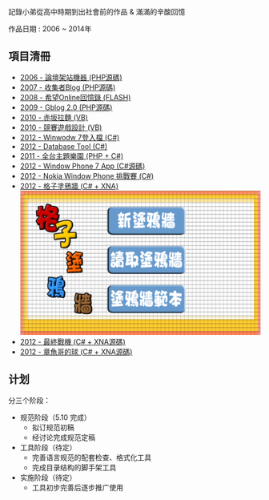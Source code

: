 記錄小弟從高中時期到出社會前的作品 & 滿滿的辛酸回憶

作品日期 : 2006 ~ 2014年

## 項目清冊

* [2006 - 論壇架站機器  (PHP源碼)](./Project/Flash_http/)
* [2007 - 收集者Blog  (PHP源碼)](./Project/Blog/)
* [2008 - 希望Online回憶錄  (FLASH)](./Project/Flash/)
* [2009 - Gblog 2.0  (PHP源碼)](./Project/Gblog/)
* [2010 - 赤坂拉麵  (VB)](./Project/noodles/)
* [2010 - 競賽遊戲設計  (VB)](./Project/CarGame/)
* [2012 - Winwodw 7登入檔  (C#)](./Project/WindowRegiter/)
* [2012 - Database Tool  (C#)](./Project/DatabaseTool/)
* [2011 - 全台主題樂園  (PHP + C#)](./Project/Park/)
* [2012 - Window Phone 7 App  (C#源碼)](./Project/WindowPhone7app/)
* [2012 - Nokia Window Phone 挑戰賽  (C#)](./Project/NokiaWindowPhone/)
* [2012 - 格子塗鴉牆  (C# + XNA)](./Project/wall/)
![RUNOOB 图标](./project/wall/wp_ss_20140322_0050.png)
* [2012 - 最終戰機  (C# + XNA源碼)](./Project/hero/)
* [2012 - 章魚哥的球  (C# + XNA源碼)](./Project/bobo/)






## 计划

分三个阶段：

* 规范阶段（5.10 完成）
    * 拟订规范初稿
    * 经讨论完成规范定稿
* 工具阶段（待定）
    * 完善语言规范的配套检查、格式化工具
    * 完成目录结构的脚手架工具
* 实施阶段（待定）
    * 工具初步完善后逐步推广使用

